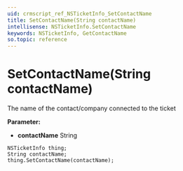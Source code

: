```yaml
---
uid: crmscript_ref_NSTicketInfo_SetContactName
title: SetContactName(String contactName)
intellisense: NSTicketInfo.SetContactName
keywords: NSTicketInfo, GetContactName
so.topic: reference
---
```


# SetContactName(String contactName)

The name of the contact/company connected to the ticket

**Parameter:** 
* **contactName** String

```crmscript
NSTicketInfo thing;
String contactName;
thing.SetContactName(contactName);
```

